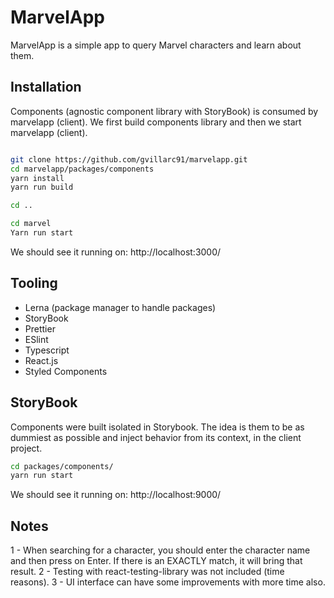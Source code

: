 # MarvelApp

MarvelApp is a simple app to query Marvel characters and learn about them.

## Installation
Components (agnostic component library with StoryBook) is consumed by marvelapp (client).
We first build components library and then we start marvelapp (client).

```bash

git clone https://github.com/gvillarc91/marvelapp.git
cd marvelapp/packages/components
yarn install
yarn run build

cd ..

cd marvel
Yarn run start
```
We should see it running on: http://localhost:3000/

## Tooling

- Lerna (package manager to handle packages)
- StoryBook
- Prettier
- ESlint
- Typescript
- React.js 
- Styled Components
  
## StoryBook

Components were built isolated in Storybook. The idea is them to be as dummiest as possible and inject behavior from its context, in the client project.

```bash
cd packages/components/
yarn run start

```
We should see it running on: http://localhost:9000/

## Notes 

1 - When searching for a character, you should enter the character name and then press on Enter. If there is an EXACTLY match, it will bring that result.
2 - Testing with react-testing-library was not included (time reasons).
3 - UI interface can have some improvements with more time also.
